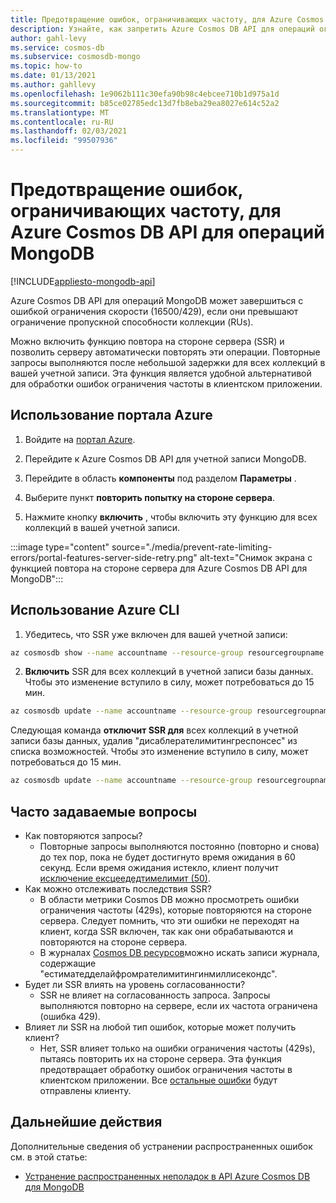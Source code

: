 ```yaml
---
title: Предотвращение ошибок, ограничивающих частоту, для Azure Cosmos DB API для операций MongoDB.
description: Узнайте, как запретить Azure Cosmos DB API для операций ограничения частоты обращения с помощью функции SSR (Повтор на стороне сервера).
author: gahl-levy
ms.service: cosmos-db
ms.subservice: cosmosdb-mongo
ms.topic: how-to
ms.date: 01/13/2021
ms.author: gahllevy
ms.openlocfilehash: 1e9062b111c30efa90b98c4ebcee710b1d975a1d
ms.sourcegitcommit: b85ce02785edc13d7fb8eba29ea8027e614c52a2
ms.translationtype: MT
ms.contentlocale: ru-RU
ms.lasthandoff: 02/03/2021
ms.locfileid: "99507936"
---
```

# <a name="prevent-rate-limiting-errors-for-azure-cosmos-db-api-for-mongodb-operations"></a>Предотвращение ошибок, ограничивающих частоту, для Azure Cosmos DB API для операций MongoDB
[!INCLUDE[appliesto-mongodb-api](includes/appliesto-mongodb-api.md)]

Azure Cosmos DB API для операций MongoDB может завершиться с ошибкой ограничения скорости (16500/429), если они превышают ограничение пропускной способности коллекции (RUs). 

Можно включить функцию повтора на стороне сервера (SSR) и позволить серверу автоматически повторять эти операции. Повторные запросы выполняются после небольшой задержки для всех коллекций в вашей учетной записи. Эта функция является удобной альтернативой для обработки ошибок ограничения частоты в клиентском приложении.

## <a name="use-the-azure-portal"></a>Использование портала Azure

1. Войдите на [портал Azure](https://portal.azure.com/).

1. Перейдите к Azure Cosmos DB API для учетной записи MongoDB.

1. Перейдите в область **компоненты** под разделом **Параметры** .

1. Выберите пункт **повторить попытку на стороне сервера**.

1. Нажмите кнопку **включить** , чтобы включить эту функцию для всех коллекций в вашей учетной записи.

:::image type="content" source="./media/prevent-rate-limiting-errors/portal-features-server-side-retry.png" alt-text="Снимок экрана с функцией повтора на стороне сервера для Azure Cosmos DB API для MongoDB":::

## <a name="use-the-azure-cli"></a>Использование Azure CLI

1. Убедитесь, что SSR уже включен для вашей учетной записи:
```bash
az cosmosdb show --name accountname --resource-group resourcegroupname
```
2. **Включить** SSR для всех коллекций в учетной записи базы данных. Чтобы это изменение вступило в силу, может потребоваться до 15 мин.
```bash
az cosmosdb update --name accountname --resource-group resourcegroupname --capabilities EnableMongo DisableRateLimitingResponses
```
Следующая команда **отключит SSR для** всех коллекций в учетной записи базы данных, удалив "дисаблерателимитингреспонсес" из списка возможностей. Чтобы это изменение вступило в силу, может потребоваться до 15 мин.
```bash
az cosmosdb update --name accountname --resource-group resourcegroupname --capabilities EnableMongo
```

## <a name="frequently-asked-questions"></a>Часто задаваемые вопросы
* Как повторяются запросы?
    * Повторные запросы выполняются постоянно (повторно и снова) до тех пор, пока не будет достигнуто время ожидания в 60 секунд. Если время ожидания истекло, клиент получит [исключение ексцеедедтимелимит (50)](mongodb-troubleshoot.md).
*  Как можно отслеживать последствия SSR?
    *  В области метрики Cosmos DB можно просмотреть ошибки ограничения частоты (429s), которые повторяются на стороне сервера. Следует помнить, что эти ошибки не переходят на клиент, когда SSR включен, так как они обрабатываются и повторяются на стороне сервера. 
    *  В журналах [Cosmos DB ресурсов](cosmosdb-monitor-resource-logs.md)можно искать записи журнала, содержащие "естиматедделайфромрателимитингинмиллисекондс".
*  Будет ли SSR влиять на уровень согласованности?
    *  SSR не влияет на согласованность запроса. Запросы выполняются повторно на сервере, если их частота ограничена (ошибка 429). 
*  Влияет ли SSR на любой тип ошибок, которые может получить клиент?
    *  Нет, SSR влияет только на ошибки ограничения частоты (429s), пытаясь повторить их на стороне сервера. Эта функция предотвращает обработку ошибок ограничения частоты в клиентском приложении. Все [остальные ошибки](mongodb-troubleshoot.md) будут отправлены клиенту. 

## <a name="next-steps"></a>Дальнейшие действия

Дополнительные сведения об устранении распространенных ошибок см. в этой статье:

* [Устранение распространенных неполадок в API Azure Cosmos DB для MongoDB](mongodb-troubleshoot.md)
